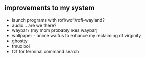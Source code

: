 ## improvements to my system
- launch programs with rofi/wofi/rofi-wayland?
- audio... are we there?
- waybar? (my mom probably likes waybar)
- wallpaper - anime waifus to enhance my reclaiming of virginity
- ghostty
- tmux boi
- fzf for terminal command search

